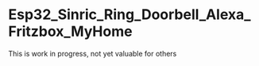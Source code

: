 # Esp32_Sinric_Ring_Doorbell_Alexa_Fritzbox_MyHome

This is work in progress, not yet valuable for others

